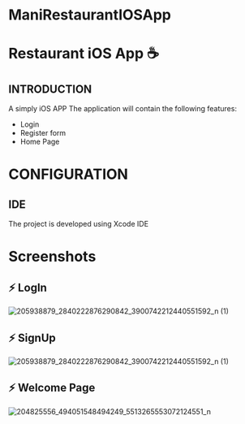 # ManiRestaurantIOSApp
# Restaurant iOS App :coffee: 

## INTRODUCTION
A simply iOS APP
The application will contain the following features:

* Login 
* Register form
* Home Page

# CONFIGURATION
## IDE

The project is developed using Xcode IDE

# Screenshots
## ⚡ LogIn
![205938879_2840222876290842_3900742212440551592_n (1)](https://user-images.githubusercontent.com/245129527_2405617789573512_2655687919473667355_n.png)



## ⚡ SignUp
![205938879_2840222876290842_3900742212440551592_n (1)](https://user-images.githubusercontent.com/44116298/123434805-27f03e00-d5cd-11eb-8739-14dcc359e105.png)

## ⚡ Welcome Page
![204825556_494051548494249_5513265553072124551_n](https://user-images.githubusercontent.com/44116298/123434869-3cccd180-d5cd-11eb-9660-56cce4b32cf8.png)
